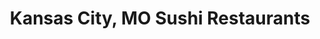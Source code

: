 ---
layout: city
title: Kansas City, MO Sushi Restaurants
permalink: /missouri/kansas-city/
stateAbbr: MO
stateName: Missouri
cityName: Kansas City

---